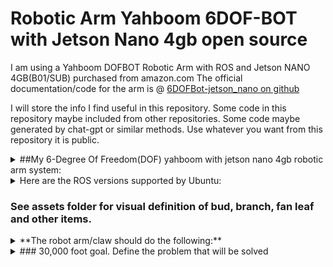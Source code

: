 # Robotic Arm Yahboom 6DOF-BOT with Jetson Nano 4gb open source

I am using a Yahboom DOFBOT Robotic Arm with ROS and Jetson NANO 4GB(B01/SUB) purchased from amazon.com
The official documentation/code for the arm is @ [6DOFBot-jetson_nano on github](https://github.com/YahboomTechnology/dofbot-jetson_nano.git)

I will store the info I find useful in this repository. Some code in this repository maybe included from other repositories. Some code maybe generated by chat-gpt or similar methods. Use whatever you want from this repository it is public.

<details>

<summary>##My 6-Degree Of Freedom(DOF) yahboom with jetson nano 4gb robotic arm system:</summary>

- Operating System: Ubuntu 18  64bit
- rosdistro: melodic
- rosversion: 1.14.13
- Im using a 17" HDMI monitor, wireless keyboard and mouse plugged into USB on the Jetson Nano, which is plugged into yahboom control board. Use the terminal to run python scripts directly on the robot. This is the easiest way and gives the user complete control over the robot.

</details>

<details>

<summary>Here are the ROS versions supported by Ubuntu:</summary>

- Ubuntu 16.04 / ROS Kinetic
- Ubuntu 18.04 / ROS Melodic
- Ubuntu 20.04 / ROS Noetic

</details>

### See assets folder for visual definition of bud, branch, fan leaf and other items.


<details>

<summary> **The robot arm/claw should do the following:** </summary>

- trim = remove all fan leaves (see assets for product example photos)

- Able to grasp a branch or bud with pincer-type end effector(2 finger claw)

- Able to open and close a pair of standard trimming scissors, which maybe securely attached to end effector(claw). Scissors will be detachable from claw for cleaning.

- Able to identify a single branch or bud in a bin full of similar items.
    - using open-cv or other methods. python or c++ maybe used.
    - Will need camera for object detection.

- Able to work together as a pair of arms/claws, one will hold the scissors(scissor arm), the other will hold a branch/bud(branch arm).

- Branch arm able to identify fan leaves on bud and coordinate with scissor arm to remove all fan leaves.

- Branch arm able to rotate the bud/branch while scissor arm opens and closes scissors to complete trim

</details>

<details>

<summary> ### 30,000 foot goal. Define the problem that will be solved</summary>

Create a pair of electric robotic arms that can **automatically** trim dried cannabis flowers using a standard pair of trimming scissors. The arm uses servo motors to rotate the joints. For vision- open cv or other methods of object detection using camera. The arm will be able to grasp a branch/bud from a bin full of branches, then hold the branch while a second arm holding scissors will trim the buds. The finished buds will be dropped into a bucket when complete. **The target goal is to trim 1 pound of cannabis in 8 hours time.** The average human trimmer would trim for about 7.2 hours in a standard work day, 1 pound would be the expected minimum. 2 pounds would be a high amount for a human trimmer in a standard 8 hour work day.

</details>
